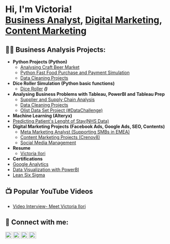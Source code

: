<h1>Hi, I'm Victoria! <br/><a href="https://github.com/VictoriaModupeIlori">Business Analyst</a>, <a href="https://www.linkedin.com/in/victoriailori/">Digital Marketing</a>, <a href="https://docs.google.com/document/d/1i20nSE5TtULnTvZ53nGIJ3VvrUvvGP6OPb_gzTXgxqw/edit?usp=sharing">Content Marketing</a></h1>

<h2>👨‍💻 Business Analysis Projects:</h2>

- <b>Python Projects (Python)</b>
  - [Analysing Craft Beer Market](https://github.com/joshmadakor1/Algorithms-Practice)
  - [Python Fast Food Purchase and Payment Simulation](https://github.com/VictoriaModupeIlori/eCommerce_chechout/tree/main)
  - [Data Cleaning Projects](https://github.com/joshmadakor1/Jwipe.PowerShell)
- <b>Dice Roller Simulation (Python basic functions)</b>
  - [Dice Roller](https://github.com/joshmadakor1/4chan-Image-Analysis-Middleware-C964) <b><i>()</b></i>
- <b>Analysing Business Problems with Tableau, PowerBI and Tableau Prep</b>
  - [Supplier and Supply Chain Analysis](https://github.com/joshmadakor1/Sentinel-Lab)
  - [Data Cleaning Projects](https://github.com/joshmadakor1/Jwipe.PowerShell)
  - [Olist Data Set Project (#DataChallenge)](https://github.com/joshmadakor1/AD_PS)
 - <b>Machine Learning (Alteryx)</b>
  - [Predicting Patient's Lenght of Stay(NHS Data)](https://github.com/joshmadakor1/PowerShell-Integrity-FIM)
- <b>Digital Marketing Projects (Facebook Ads, Google Ads, SEO, Contents)</b>
  - [Meta Marketing Analyst (Supporting SMBs in EMEA)](https://github.com/joshmadakor1/EncrypterPOC)
  - [Content Marketing Projects (Crenov8)](https://github.com/joshmadakor1/DecrypterPOC)
  - [Social Media Management](https://github.com/joshmadakor1/Key-Logger-With-Email)
- <b>Resume</b>
  - [Victoria Ilori]( https://docs.google.com/document/d/19g_iUf1pjwdzgWF8tI_lK1rMmtyIr44q/edit?usp=sharing&ouid=114857301470125427254&rtpof=true&sd=true)
- <b>Certifications</b>
- [Google Analytics](https://drive.google.com/file/d/18esCxIzXIbDZYa3TXm65hDM2uDpGWqMS/view?usp=sharing)
- [Data Visualization with PowerBI](https://olympus.mygreatlearning.com/courses/30824/certificate)
- [Lean Six Sigma](https://drive.google.com/file/d/1rqhXfIJSweHjSRfywXYkCp3hijSnp8Q-/view?usp=sharing)

<h2>📺 Popular YouTube Videos</h2>

- [Video Interview- Meet Victoria Ilori](https://www.youtube.com/@ilorimodupe1973/https:/www.youtube.com/@ilorimodupe1973)


<h2> 🤳 Connect with me:</h2>

[<img align="left" alt="VictoriaIlori | YouTube" width="22px" src="https://cdn.jsdelivr.net/npm/simple-icons@v3/icons/youtube.svg" />][youtube]
[<img align="left" alt="VictoriaIlori | Twitter" width="22px" src="https://cdn.jsdelivr.net/npm/simple-icons@v3/icons/twitter.svg" />][twitter]
[<img align="left" alt="VictoriaIlori | LinkedIn" width="22px" src="https://cdn.jsdelivr.net/npm/simple-icons@v3/icons/linkedin.svg" />][linkedin]
[<img align="left" alt="VictoriaIlori | Instagram" width="22px" src="https://cdn.jsdelivr.net/npm/simple-icons@v3/icons/instagram.svg" />][instagram]

[twitter]: https://twitter.com/movicxy
[youtube]: https://www.youtube.com/@ilorimodupe1973/
[instagram]: https://www.instagram.com/movicxy/
[linkedin]: https://www.linkedin.com/in/victoriailori/

<!--
**VictoriaModupeIlori/VictoriaModupeIlori** is a ✨ _special_ ✨ repository because its `README.md` (this file) appears on your GitHub profile.

Here are some ideas to get you started:

- 🔭 I’m currently working on ...
- 🌱 I’m currently learning ...
- 👯 I’m looking to collaborate on ...
- 🤔 I’m looking for help with ...
- 💬 Ask me about ...
- 📫 How to reach me: ...
- 😄 Pronouns: ...
- ⚡ Fun fact: ...
-->
